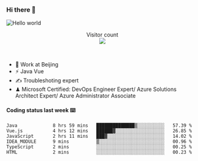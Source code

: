 ### Hi there 👋

<img src="https://raw.githubusercontent.com/sagar-viradiya/sagar-viradiya/master/resources/banner.png" alt="Hello world">
<p align="center"> 
  Visitor count<br/>
  <img src="https://profile-counter.glitch.me/youszoe/count.svg" />
</p>
<br/>

- 🍻 Work at Beijing 
- ⚡ Java Vue
- ✍️ Troubleshoting expert
- ♟  Microsoft Certified: DevOps Engineer Expert/ Azure Solutions Architect Expert/ Azure Administrator Associate

#### Coding status last week ⌨️

<!--START_SECTION:waka-->

```text
Java             8 hrs 59 mins   ██████████████▒░░░░░░░░░░   57.39 %
Vue.js           4 hrs 12 mins   ██████▓░░░░░░░░░░░░░░░░░░   26.85 %
JavaScript       2 hrs 11 mins   ███▓░░░░░░░░░░░░░░░░░░░░░   14.02 %
IDEA_MODULE      9 mins          ▒░░░░░░░░░░░░░░░░░░░░░░░░   00.96 %
TypeScript       2 mins          ░░░░░░░░░░░░░░░░░░░░░░░░░   00.25 %
HTML             2 mins          ░░░░░░░░░░░░░░░░░░░░░░░░░   00.23 %
```

<!--END_SECTION:waka-->

<br/>
<center><img src="http://ghchart.rshah.org/409ba5/yousazoe" alt="" /></center>


